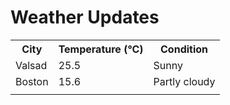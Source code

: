 # Weather Updates

<!-- WEATHER-UPDATE-START -->
<table><tr><th>City</th><th>Temperature (°C)</th><th>Condition</th></tr><tr><td>Valsad</td><td>25.5</td><td>Sunny</td></tr><tr><td>Boston</td><td>15.6</td><td>Partly cloudy</td></tr><tr><td></td><td></td><td></td></tr></table>
<!-- WEATHER-UPDATE-END -->
